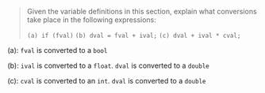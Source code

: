 > Given the variable definitions in this section, explain what conversions take place in the following expressions:
>
> `(a) if (fval)`
> `(b) dval = fval + ival;`
> `(c) dval + ival * cval;`

(a): `fval` is converted to a `bool`

(b): `ival` is converted to a `float`. `dval` is converted to a `double`

(c): `cval` is converted to an `int`. `dval` is converted to a `double`